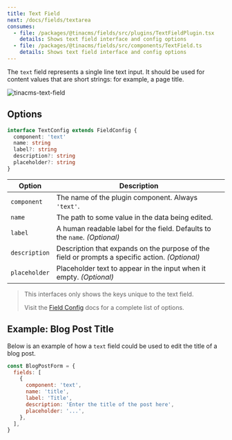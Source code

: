 ```yaml
---
title: Text Field
next: /docs/fields/textarea
consumes:
  - file: /packages/@tinacms/fields/src/plugins/TextFieldPlugin.tsx
    details: Shows text field interface and config options
  - file: /packages/@tinacms/fields/src/components/TextField.ts
    details: Shows text field interface and config options
---
```


The `text` field represents a single line text input. It should be used for content values that are short strings: for example, a page title.

![tinacms-text-field](/img/fields/text.png)

## Options

```typescript
interface TextConfig extends FieldConfig {
  component: 'text'
  name: string
  label?: string
  description?: string
  placeholder?: string
}
```

| Option        | Description                                                                                     |
| ------------- | ----------------------------------------------------------------------------------------------- |
| `component`   | The name of the plugin component. Always `'text'`.                                              |
| `name`        | The path to some value in the data being edited.                                                |
| `label`       | A human readable label for the field. Defaults to the `name`. _(Optional)_                      |
| `description` | Description that expands on the purpose of the field or prompts a specific action. _(Optional)_ |
| `placeholder` | Placeholder text to appear in the input when it empty. _(Optional)_                             |

> This interfaces only shows the keys unique to the text field.
>
> Visit the [Field Config](/docs/fields) docs for a complete list of options.

## Example: Blog Post Title

Below is an example of how a `text` field could be used to edit the title of a blog post.

```javascript
const BlogPostForm = {
  fields: [
    {
      component: 'text',
      name: 'title',
      label: 'Title',
      description: 'Enter the title of the post here',
      placeholder: '...',
    },
  ],
}
```
